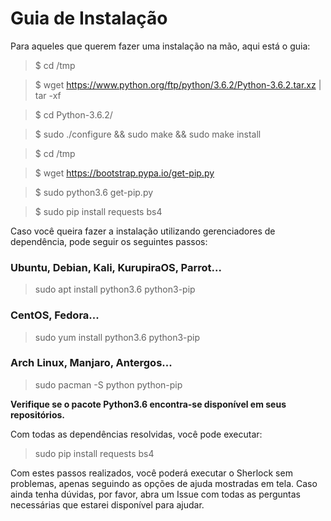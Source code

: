 # Guia de Instalação

Para aqueles que querem fazer uma instalação na mão, aqui está o guia:

> $ cd /tmp

> $ wget https://www.python.org/ftp/python/3.6.2/Python-3.6.2.tar.xz | tar -xf

> $ cd Python-3.6.2/

> $ sudo ./configure && sudo make && sudo make install

> $ cd /tmp

> $ wget https://bootstrap.pypa.io/get-pip.py

> $ sudo python3.6 get-pip.py

> $ sudo pip install requests bs4

Caso você queira fazer a instalação utilizando gerenciadores de dependência, pode seguir os seguintes passos:

### Ubuntu, Debian, Kali, KurupiraOS, Parrot...
> sudo apt install python3.6 python3-pip


### CentOS, Fedora...
> sudo yum install python3.6 python3-pip

### Arch Linux, Manjaro, Antergos...
> sudo pacman -S python python-pip

**Verifique se o pacote Python3.6 encontra-se disponível em seus repositórios.**

Com todas as dependências resolvidas, você pode executar:

> sudo pip install requests bs4

Com estes passos realizados, você poderá executar o Sherlock sem problemas, apenas seguindo as opções de ajuda mostradas em tela. Caso ainda tenha dúvidas, por favor, abra um Issue com todas as perguntas necessárias que estarei disponível para ajudar.
